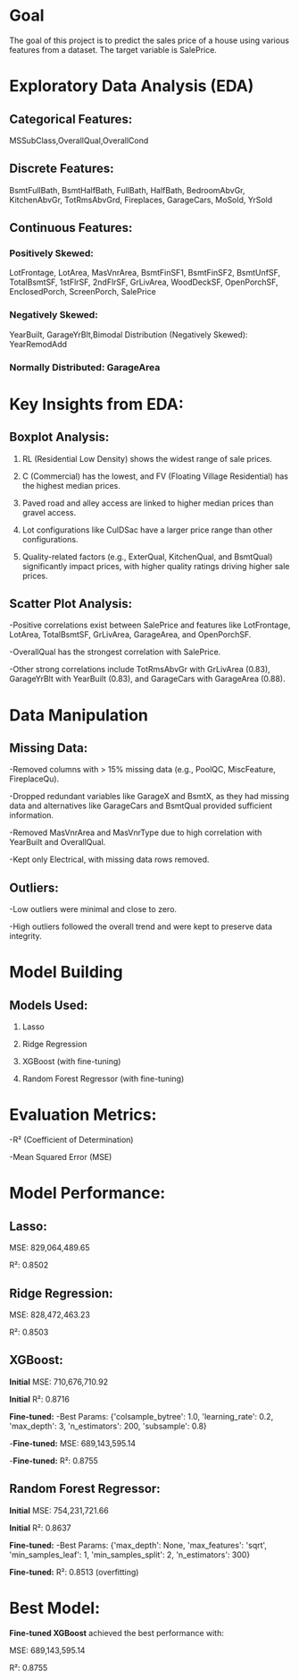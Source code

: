 # Goal
The goal of this project is to predict the sales price of a house using various features from a dataset. The target variable is SalePrice.

# Exploratory Data Analysis (EDA)
## Categorical Features:
MSSubClass,OverallQual,OverallCond

## Discrete Features:
BsmtFullBath, BsmtHalfBath, FullBath, HalfBath, BedroomAbvGr, KitchenAbvGr, TotRmsAbvGrd, Fireplaces, GarageCars, MoSold, YrSold

## Continuous Features:
### Positively Skewed: 
LotFrontage, LotArea, MasVnrArea, BsmtFinSF1, BsmtFinSF2, BsmtUnfSF, TotalBsmtSF, 1stFlrSF, 2ndFlrSF, GrLivArea, WoodDeckSF, OpenPorchSF, EnclosedPorch, ScreenPorch, SalePrice

### Negatively Skewed:
YearBuilt, GarageYrBlt,Bimodal Distribution (Negatively Skewed): YearRemodAdd

### Normally Distributed: GarageArea

# Key Insights from EDA:
## Boxplot Analysis:

1. RL (Residential Low Density) shows the widest range of sale prices.

2. C (Commercial) has the lowest, and FV (Floating Village Residential) has the highest median prices.

3. Paved road and alley access are linked to higher median prices than gravel access.

4. Lot configurations like CulDSac have a larger price range than other configurations.

5. Quality-related factors (e.g., ExterQual, KitchenQual, and BsmtQual) significantly impact prices, with higher quality ratings driving higher sale prices.

## Scatter Plot Analysis:

-Positive correlations exist between SalePrice and features like LotFrontage, LotArea, TotalBsmtSF, GrLivArea, GarageArea, and OpenPorchSF.

-OverallQual has the strongest correlation with SalePrice.

-Other strong correlations include TotRmsAbvGr with GrLivArea (0.83), GarageYrBlt with YearBuilt (0.83), and GarageCars with GarageArea (0.88).

# Data Manipulation

## Missing Data:
-Removed columns with > 15% missing data (e.g., PoolQC, MiscFeature, FireplaceQu).

-Dropped redundant variables like GarageX and BsmtX, as they had missing data and alternatives like GarageCars and BsmtQual provided sufficient information.

-Removed MasVnrArea and MasVnrType due to high correlation with YearBuilt and OverallQual.

-Kept only Electrical, with missing data rows removed.

## Outliers:
-Low outliers were minimal and close to zero.

-High outliers followed the overall trend and were kept to preserve data integrity.

# Model Building
## Models Used:
1. Lasso

2. Ridge Regression

3. XGBoost (with fine-tuning)

4. Random Forest Regressor (with fine-tuning)

# Evaluation Metrics:
-R² (Coefficient of Determination)

-Mean Squared Error (MSE)

# Model Performance:
## Lasso:
MSE: 829,064,489.65

R²: 0.8502

## Ridge Regression:
MSE: 828,472,463.23

R²: 0.8503

## XGBoost:
**Initial** MSE: 710,676,710.92

**Initial** R²: 0.8716

**Fine-tuned:**
-Best Params: {'colsample_bytree': 1.0, 'learning_rate': 0.2, 'max_depth': 3, 'n_estimators': 200, 'subsample': 0.8}

-**Fine-tuned:** MSE: 689,143,595.14

-**Fine-tuned:** R²: 0.8755

## Random Forest Regressor:

**Initial** MSE: 754,231,721.66

**Initial** R²: 0.8637

**Fine-tuned:**
-Best Params: {'max_depth': None, 'max_features': 'sqrt', 'min_samples_leaf': 1, 'min_samples_split': 2, 'n_estimators': 300}

**Fine-tuned:** R²: 0.8513 (overfitting)

# Best Model:
**Fine-tuned XGBoost** achieved the best performance with:

MSE: 689,143,595.14

R²: 0.8755
